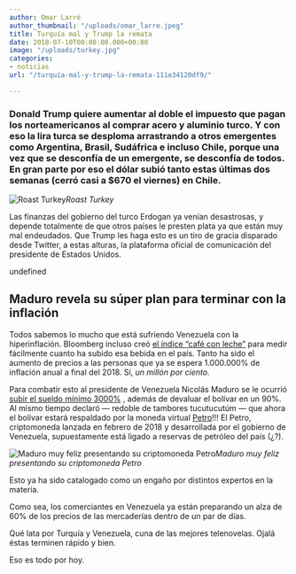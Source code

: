 ```yaml
---
author: Omar Larré
author_thumbnail: "/uploads/omar_larre.jpeg"
title: Turquía mal y Trump la remata
date: 2018-07-10T00:00:00.000+00:00
image: "/uploads/turkey.jpg"
categories:
- noticias
url: "/turquía-mal-y-trump-la-remata-111e34120df9/"

---
```

### Donald Trump quiere aumentar al doble el impuesto que pagan los norteamericanos al comprar acero y aluminio turco. Y con eso la lira turca se desploma arrastrando a otros emergentes como Argentina, Brasil, Sudáfrica e incluso Chile, porque una vez que se desconfía de un emergente, se desconfía de todos. En gran parte por eso el dólar subió tanto estas últimas dos semanas (cerró casi a $670 el viernes) en Chile.

![Roast Turkey](/uploads/turquía-mal-y8582.jpg)_Roast Turkey_

Las finanzas del gobierno del turco Erdogan ya venían desastrosas, y depende totalmente de que otros países le presten plata ya que están muy mal endeudados. Que Trump les haga esto es un tiro de gracia disparado desde Twitter, a estas alturas, la plataforma oficial de comunicación del presidente de Estados Unidos.

undefined

## Maduro revela su súper plan para terminar con la inflación

Todos sabemos lo mucho que está sufriendo Venezuela con la hiperinflación. Bloomberg incluso creó [el índice “café con leche”](https://www.bloomberg.com/features/2016-venezuela-cafe-con-leche-index/) para medir fácilmente cuanto ha subido esa bebida en el país. Tanto ha sido el aumento de precios a las personas que ya se espera 1.000.000% de inflación anual a final del 2018. Sí, _un millón por ciento._

Para combatir esto al presidente de Venezuela Nicolás Maduro se le ocurrió [subir el sueldo mínimo 3000%](https://www.washingtonpost.com/world/the_americas/maduro-has-a-plan-to-fix-venezuelas-inflation----which-may-make-things-worse/2018/08/19/7a6ee048-a3bf-11e8-ad6f-080770dcddc2_story.html?utm_term=.9e443f26a0bb) , además de devaluar el bolívar en un 90%. Al mismo tiempo declaró — redoble de tambores tucutucutúm — que ahora el bolívar estará respaldado por la moneda virtual [Petro](https://en.wikipedia.org/wiki/Petro_(cryptocurrency))!!! El Petro, criptomoneda lanzada en febrero de 2018 y desarrollada por el gobierno de Venezuela, supuestamente está ligado a reservas de petróleo del país (¿?).

![Maduro muy feliz presentando su criptomoneda Petro](/uploads/turquía-mal-y5467.jpg)_Maduro muy feliz presentando su criptomoneda Petro_

Esto ya ha sido catalogado como un engaño por distintos expertos en la materia.

Como sea, los comerciantes en Venezuela ya están preparando un alza de 60% de los precios de las mercaderías dentro de un par de días.

Qué lata por Turquía y Venezuela, cuna de las mejores telenovelas. Ojalá éstas terminen rápido y bien.

Eso es todo por hoy.
